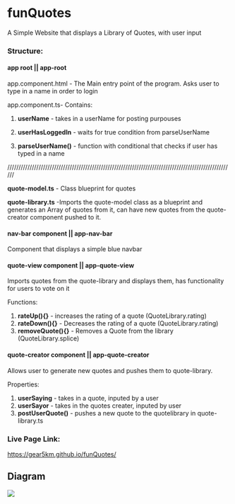 # funQuotes

A Simple Website that displays a Library of Quotes, with user input

### Structure:

#### app root || app-root

app.component.html - The Main entry point of the program. Asks user to type in a name in order to login

app.component.ts- Contains:

 1. **userName** - takes in a userName for posting purpouses

 2. **userHasLoggedIn** - waits for true condition from parseUserName

 2. **parseUserName()** - function with conditional that checks if user has typed in a name

//////////////////////////////////////////////////////////////////////////////////////////////////////

**quote-model.ts** - Class blueprint for quotes

**quote-library.ts** -Imports the quote-model class as a blueprint and generates an Array of quotes from it, can have new quotes from the quote-creator component pushed to it.

#### nav-bar component || app-nav-bar

Component that displays a simple blue navbar

#### quote-view component || app-quote-view

Imports quotes from the quote-library and displays them, has functionality for users to vote on it

Functions:

1. **rateUp(){}** - increases the rating of a quote (QuoteLibrary.rating)
2. **rateDown(){}** - Decreases the rating of a quote (QuoteLibrary.rating)
2. **removeQuote(){}** - Removes a Quote from the library (QuoteLibrary.splice)

#### quote-creator component || app-quote-creator

Allows user to generate new quotes and pushes them to quote-library.

Properties:

  1. **userSaying** - takes in a quote, inputed by a user
  2. **userSayor** - takes in the quotes creater, inputed by user
  3. **postUserQuote()** - pushes a new quote to the quotelibrary in quote-library.ts

### Live Page Link:

https://gear5km.github.io/funQuotes/
 
## Diagram

<img src="epicQuotes flow diagram.png">